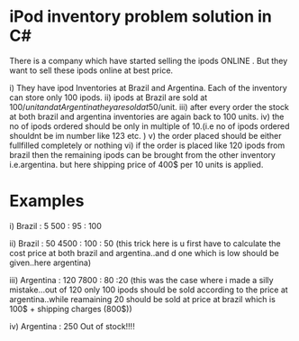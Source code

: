 # iPod inventory problem solution in C#

There is a company which have started selling the ipods ONLINE . But they want to sell these ipods online at best price.

i) They have ipod Inventories at Brazil and Argentina. Each of the inventory can store only 100 ipods.
ii) ipods at Brazil are sold at 100$/unit and at Argentina they are sold at 50$/unit.
iii) after every order the stock at both brazil and argentina inventories are again back to 100 units.
iv) the no of ipods ordered should be only in multiple of 10.(i.e no of ipods ordered shouldnt be im number like 123 etc. )
v) the order placed should be either fullfilled completely or nothing
vi) if the order is placed like 120 ipods from brazil then the remaining ipods can be brought from the other inventory i.e.argentina. but here shipping price of 400$ per 10 units is applied. 

# Examples

i) Brazil : 5
500 : 95 : 100

ii) Brazil : 50
4500 : 100 : 50
(this trick here is u first have to calculate the cost price at both brazil and argentina..and d one which is low should be given..here argentina)

iii) Argentina : 120
7800 : 80 :20
(this was the case where i made a silly mistake...out of 120 only 100 ipods should be sold according to the price at argentina..while reamaining 20 should be sold at price at brazil which is 100$ + shipping charges (800$))

iv) Argentina : 250
Out of stock!!!!
